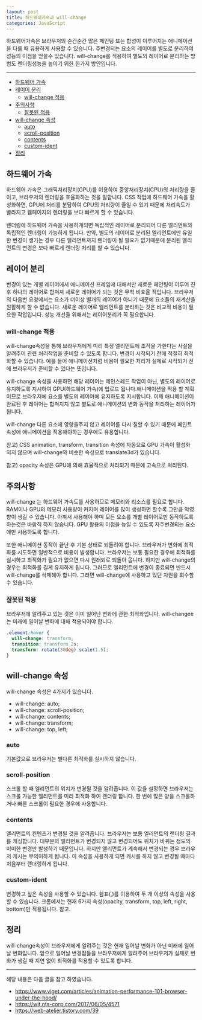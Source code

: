 ```yaml
---
layout: post
title: 하드웨어가속과 will-change
categories: JavaScript
---
```


하드웨어가속은 브라우저의 순간순간 많은 페인팅 또는 합성이 이루어지는 애니메이션을 다룰 때 유용하게 사용할 수 있습니다. 주변경되는 요소의 레이어를 별도로 분리하여 성능의 이점을 얻을수 있습니다. will-change를 적용하여 별도의 레이어로 분리하는 방법도 렌더링성능을 높이기 위한 한가지 방안입니다.

<hr />

<!-- vscode-markdown-toc -->

- [하드웨어 가속](#하드웨어-가속)
- [레이어 분리](#레이어-분리)
  - [will-change 적용](#will-change-적용)
- [주의사항](#주의사항)
  - [잘못된 적용](#잘못된-적용)
- [will-change 속성](#will-change-속성)
  - [auto](#auto)
  - [scroll-position](#scroll-position)
  - [contents](#contents)
  - [custom-ident](#custom-ident)
- [정리](#정리)

<!-- vscode-markdown-toc-config
	numbering=false
	autoSave=true
	/vscode-markdown-toc-config -->
<!-- /vscode-markdown-toc -->

## <a name='하드웨어-가속'></a>하드웨어 가속

하드웨어 가속은 그래픽처리장치(GPU)를 이용하여 중앙처리장치(CPU)의 처리량을 줄이고, 브라우저의 렌더링을 효율화하는 것을 말합니다. CSS 작업에 하드웨어 가속을 활성화하면, GPU에 처리를 분담하여 CPU의 처리량이 줄일 수 있기 때문에 처리속도가 빨라지고 웹페이지의 렌더링을 보다 빠르게 할 수 있습니다.

렌더링에 하드웨어 가속을 사용하게되면 독립적인 레이어로 분리되어 다른 엘리먼트와 독립적인 렌더링이 가능하게 됩니다. 만약, 별도의 레이어로 분리된 엘리먼트에만 유일한 변경이 생기는 경우 다른 엘리먼트까지 렌더링이 될 필요가 없기때문에 분리된 엘리먼트의 변경은 보다 빠르게 렌더링 처리를 할 수 있습니다.

## <a name='레이어-분리'></a>레이어 분리

변경이 있는 개별 레이어에서 애니메이션 프레임에 대해서만 새로운 페인팅이 이루어 진 후 하나의 레이어로 합쳐져 새로운 레이어가 되는 것은 무척 비효율 적입니다. 브라우저의 다음번 요청에서는 요소가 더이상 별개의 레이어가 아니기 때문에 요소들의 재계산을 원활하게 할 수 없습니다. 새로운 레이어로 엘리먼트를 분리하는 것은 비교적 비용이 필요한 작업입니다. 성능 개선을 위해서는 레이어분리가 꼭 필요합니다.

### <a name='will-change-적용'></a>will-change 적용

will-change속성을 통해 브라우저에게 미리 특정 엘리먼트에 조작을 가한다는 사실을 알려주어 관련 처리작업을 준비할 수 있도록 합니다. 변경이 시작되기 전에 적절히 최적화할 수 있습니다. 예를 들어 애니메이션처럼 비용이 필요한 처리가 실제로 시작되기 전에 브라우저가 준비할 수 있다는 뜻입니다.

will-change 속성을 사용하면 해당 레이어는 메인스레드 작업이 아닌, 별도의 레이어로 유지하도록 지시하여 GPU(하드웨어 가속)에 업로드 됩니다.애니메이션을 적용 할 계획이므로 브라우저에 요소를 별도의 레이어에 유지하도록 지시합니다. 이제 애니메이션이 완료된 후 레이어는 합쳐지지 않고 별도로 애니메이션의 변화 동작을 처리하는 레이어가 됩니다.

will-change 다른 요소에 영향을주지 않고 레이어를 다시 칠할 수 있기 때문에 페인트 속성에 애니메이션을 적용해야하는 경우에도 유용합니다.

참고) CSS animation, transform, transition 속성에 자동으로 GPU 가속이 활성화 되지 않으며 will-change와 비슷한 속성으로 translate3d가 있습니다.

참고) opacity 속성은 GPU에 의해 효율적으로 처리되기 때문에 고속으로 처리된다.

## <a name='주의사항'></a>주의사항

will-change 는 하드웨어 가속도를 사용하므로 메모리와 리소스를 필요로 합니다. RAM이나 GPU의 메모리 사용량이 커지며 레이어를 많이 생성하면 할수록 그만큼 악영향이 생길 수 있습니다. 아껴서 사용해야 하며 모든 요소를 개별 레이어로만 동작하도록 하는것은 바람직 하지 않습니다. GPU 활용의 이점을 높일 수 있도록 자주변경되는 요소에만 사용하도록 합니다.

또한 애니메이션 동작이 끝난 후 기본 상태로 되돌려야 합니다. 브라우저가 변화에 최적화를 시도하면 일반적으로 비용이 발생합니다. 브라우저는 보통 필요한 경우에 최적화를 실시하고 최적화가 필요가 없으면 다시 원래되로 되돌아 옵니다. 하지만 will-change의 경우는 최적화를 길게 유지하게 됩니다. 그러므로 엘리먼트에 변경이 종료되면 반드시 will-change를 삭제해야 합니다. 그러면 will-change에 사용하고 있던 자원을 회수할 수 있습니다.

### <a name='잘못된-적용'></a>잘못된 적용

브라우저에 알려주고 있는 것은 이미 일어난 변화에 관한 최적화입니다. will-changee는 미래에 일어날 변화에 대해 적용되어야 합니다.

```css
.element:hover {
  will-change: transform;
  transition: transform 2s;
  transform: rotate(30deg) scale(1.5);
}
```

## <a name='will-change-속성'></a>will-change 속성

will-change 속성은 4가지가 있습니다.

- will-change: auto;
- will-change: scroll-position;
- will-change: contents;
- will-change: transform;
- will-change: top, left;

### <a name='auto'></a>auto

기본값으로 브라우저는 별다른 최적화를 실시하지 않습니다.

### <a name='scroll-position'></a>scroll-position

스크롤 할 때 엘리먼트의 위치가 변경될 것을 알려줍니다. 이 값을 설정하면 브라우저는 스크롤 가능한 엘리먼트를 미리 최적화 하여 랜더링 합니다. 한 번에 많은 양을 스크롤하거나 빠른 스크롤이 필요한 경우에 사용합니다.

### <a name='contents'></a>contents

엘리먼트의 컨텐츠가 변경될 것을 알려줍니다. 브라우저는 보통 엘리먼트의 랜더링 결과를 캐싱합니다. 대부분의 엘리먼트가 변경되지 않고 변경되어도 위치가 바뀌는 정도의 미미한 변경만 발생하기 때문입니다. 하지만 엘리먼트가 계속해서 변경되는 경우 브라우저 캐시는 무의미하게 됩니다. 이 속성을 사용하게 되면 캐시를 하지 않고 변경될 때마다 처음부터 랜더링하게 됩니다.

### <a name='custom-ident'></a>custom-ident

변경하고 싶은 속성을 사용할 수 있습니다. 쉼표(,)를 이용하여 두 개 이상의 속성을 사용할 수 있습니다. 크롬에서는 현재 6가지 속성(opacity, transform, top, left, right, bottom)만 적용됩니다. 참고.

## <a name='정리'></a>정리

will-change속성이 브라우저에게 알려주는 것은 현재 일어날 변화가 아닌 미래에 일어날 변화입니다. 앞으로 일어날 변경점들을 브라우저에게 알려주어 브라우저가 실제로 변화가 생길 때 지연 없이 최적화를 적용할 수 있도록 합니다.

---

해당 내용은 다음 글을 참고 하였습니다.

- https://www.viget.com/articles/animation-performance-101-browser-under-the-hood/
- https://wit.nts-corp.com/2017/06/05/4571
- https://web-atelier.tistory.com/39
